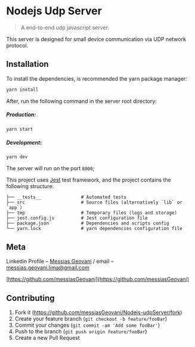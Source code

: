 # Nodejs Udp Server

> A end-to-end udp javascript server.

This server is designed for small device communication via UDP network protocol.

## Installation

To install the dependencies, is recommended the yarn package manager:

```sh
yarn install
```

After, run the following command in the server root directory:

##### Production:

```sh
yarn start
```
##### Development:

```sh
yarn dev
```

The server will run on the port ```8000```;

This project uses [Jest](https://github.com/facebook/jest) test framework, and the project contains the following structure:

  ```
  ├── __tests__               # Automated tests
  ├── src                     # Source files (alternatively `lib` or `app`)
  ├── tmp                     # Temporary files (logs and storage)
  ├── jest.config.js          # Jest configuration file          
  ├── package.json            # Dependencies and scripts config
  └── yarn.lock               # yarn dependencies configuration file
  ```
  
## Meta

Linkedin Profile – [Messias Geovani](https://www.linkedin.com/in/messias-geovani-00125416a?lipi=urn%3Ali%3Apage%3Ad_flagship3_profile_view_base_contact_details%3BGnSoFwiETD%2BtGrv4dF9mSw%3D%3D) / email – messias.geovani.lima@gmail.com

[https://github.com/messiasGeovani](https://github.com/messiasGeovani)

## Contributing

1. Fork it (<https://github.com/messiasGeovani/Nodejs-udpServer/fork>)
2. Create your feature branch (`git checkout -b feature/fooBar`)
3. Commit your changes (`git commit -am 'Add some fooBar'`)
4. Push to the branch (`git push origin feature/fooBar`)
5. Create a new Pull Request
